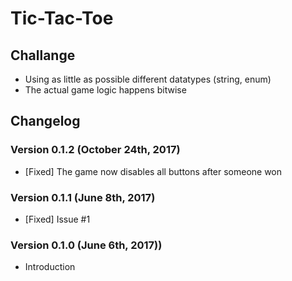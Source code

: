 # Tic-Tac-Toe

## Challange
- Using as little as possible different datatypes (string, enum)
- The actual game logic happens bitwise

## Changelog
### Version 0.1.2 (October 24th, 2017)
- [Fixed] The game now disables all buttons after someone won

### Version 0.1.1 (June 8th, 2017)
- [Fixed] Issue #1

### Version 0.1.0 (June 6th, 2017))
- Introduction
